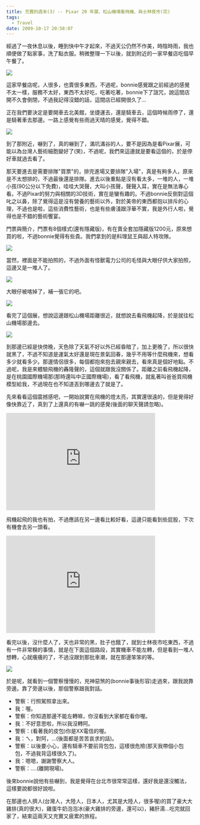 ```yaml
---
title: 充實的週末(3) -- Pixar 20 年展、松山機場看飛機、與士林夜市(完)
tags:
  - Travel
date: 2009-10-17 20:58:07
---
```


經過了一夜休息以後，睡到快中午才起來，不過天公仍然不作美，時陰時雨，我也順便做了點家事，洗了點衣服。稍微整理一下以後，就到附近的一家早餐店吃個早午餐了。

![](http://e.blog.xuite.net/e/2/3/2/11844378/blog_1638788/txt/27799137/0.png)

這家早餐店呢，人很多，也賣很多東西，不過呢，bonnie感覺跟之前經過的感覺不太一樣，服務不太好，東西不太好吃，吃著吃著，bonnie下了詛咒，說這間店開不久會倒閉，不過我記得沒錯的話，這間店已經開很久了...

正在我們要決定是要開車去北美館，坐捷運去，還是騎車去，這個時候雨停了，還是騎著車去那邊。一路上感覺有些雨過天晴的感覺，覺得不錯。

![](http://e.blog.xuite.net/e/2/3/2/11844378/blog_1638788/txt/27799137/1.png)

到了那附近，嚇到了，真的嚇到了，滿坑滿谷的人，要不是因為是看Pixar展，可能以為台灣人藝術細胞變好了(笑)，不過呢，我們來這邊就是要看這個的，於是停好車就過去看了。

那天要進去是需要排隊"買票"的，排完進場又要排隊"入場"，真是有夠多人，原來是不太想排的，不過最後還是排隊。進去以後重點是沒有看太多，一堆的人，一堆小孩(90公分以下免費)，哇哇大哭聲，大叫小孩聲，聲聲入耳，實在是無法專心看。不過Pixar的努力與相關的3D技術，實在是蠻有趣的。不過bonnie反倒對這個叱之以鼻，除了覺得這是沒有營養的藝術以外，對於美帝的東西都抱以排斥的心理，不過也是啦，這些消費性藝術，也是有些膚淺跟浮華不實，我是外行人啦，覺得也是不錯的藝術饗宴。

門票與簡介，門票有8個樣式(還有隱藏版)，有在賣全套加隱藏版1200元，原來想買的啦，不過bonnie覺得有些貴。我們拿到的是料理鼠王與超人特攻隊。

![](http://e.blog.xuite.net/e/2/3/2/11844378/blog_1638788/txt/27799137/7.jpg)

當然，裡面是不能拍照的，不過外面有怪獸電力公司的毛怪與大眼仔供大家拍照，這邊又是一堆人了。

![](http://e.blog.xuite.net/e/2/3/2/11844378/blog_1638788/txt/27799137/8.jpg)

大眼仔被喀掉了，補一張它的吧。

![](http://e.blog.xuite.net/e/2/3/2/11844378/blog_1638788/txt/27799137/9.jpg)

看完了這個展，想說這邊跟松山機場距離很近，就想說去看飛機起降，於是就往松山機場那邊去。

![](http://e.blog.xuite.net/e/2/3/2/11844378/blog_1638788/txt/27799137/10.png)

到那邊已經是快傍晚，天色除了天氣不好以外已經昏暗了，加上更晚了，所以很快就黑了，不過不知道是運氣太好還是現在景氣回春，幾乎不用等什麼飛機來，想看多少就看多少。那邊情侶很多，每個都抱來抱去親來親去，看來真是個好地點。不過呢，我是來體驗飛機的轟隆聲的，這個就跟我沒關係了。距離之前看飛機起降，是在桃園國際機場那(那時還叫中正國際機場)，看了看飛機，就亂著叫爸爸買飛機模型給我，不過現在也不知道丟到哪邊去了就是了。

先來看看這個震撼感吧，一開始說實在飛機的燈太亮，其實還很遠的，但是覺得好像快靠近了，真到了上還真的有嚇一跳的感覺(後面的聊天聲請忽略)。

<iframe marginwidth="0" src="http://vlog.xuite.net/_pub/play_external.php?media_id=UTdqSVhOLTIyNzQ4NjIuZmx2&amp;pt=0&amp;ar=0&amp;as=0&amp;pw=400&amp;ph=261" marginheight="0" frameborder="0" height="261" scrolling="no" width="400"></iframe>

飛機起飛的我也有拍，不過應該在另一邊看比較好看，這邊只能看到些屁股，下次有機會去另一頭看。

<iframe marginwidth="0" src="http://vlog.xuite.net/_pub/play_external.php?media_id=OVU2ZVVrLTIyNzQ4NzQuZmx2&amp;pt=0&amp;ar=0&amp;as=0&amp;pw=400&amp;ph=261" marginheight="0" frameborder="0" height="261" scrolling="no" width="400"></iframe>

看完以後，沒什麼人了，天也非常的黑，肚子也餓了，就到士林夜市吃東西，不過有一件非常糗的事情，就是在下面這個路段，其實機車不能左轉，但是看到一堆人想轉，心就癢癢的了，不過沒跟到那批車潮，就在那邊笨笨的等。

![](http://e.blog.xuite.net/e/2/3/2/11844378/blog_1638788/txt/27799137/11.png)

於是呢，就看到一個警察慢慢的，兇神惡煞的(bonnie事後形容)走過來，跟我說靠旁邊。靠了旁邊以後，那個警察跟我對話。

*   警察：行照駕照拿出來。
*   我：喔。
*   警察：你知道那邊不能左轉嘛，你沒看到大家都在看你喔。
*   我：不好意思啦，所以我沒轉阿。
*   警察：(看著我的皮包)你是XX電信的喔。
*   我：ㄟ，對阿，...(後面都是苦苦哀求的話)。
*   警察：以後要小心，還有騎車不要前背包包，這樣很危險(那天我帶個小包包，不過我背這樣很久了)。
*   我：嗯嗯，謝謝警察大人。
*   警察：....(離開現場)。

後來bonnie說他有些嚇到，我是覺得在台北市很常常這樣，還好我是還沒觸法，這樣要說都很好說啦。

在那邊也人擠人(台灣人，大陸人，日本人，尤其是大陸人，很多喔)的買了豪大大雞排(真的很大)，雞蛋牛奶泡泡冰(豪大雞排的旁邊，還可以)，豬肝湯...吃完就回家了，結束這兩天又充實又疲累的旅程。